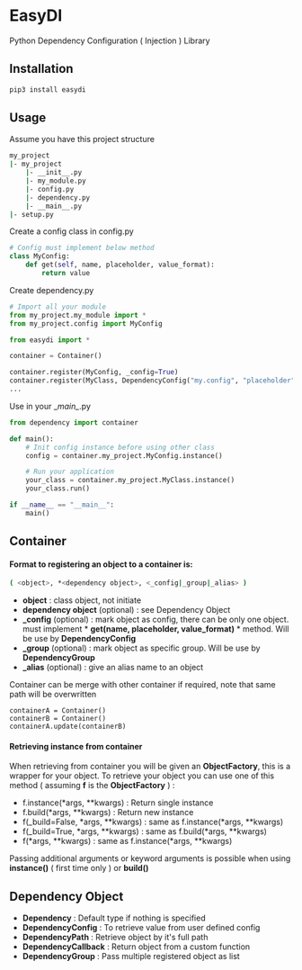 # EasyDI

Python Dependency Configuration ( Injection ) Library

## Installation

```bash
pip3 install easydi
```

## Usage
Assume you have this project structure
```bash
my_project
|- my_project
    |- __init__.py
    |- my_module.py
    |- config.py
    |- dependency.py
    |- __main__.py
|- setup.py
```

Create a config class in config.py
```python
# Config must implement below method
class MyConfig:
    def get(self, name, placeholder, value_format):
        return value
```

Create dependency.py
```python
# Import all your module
from my_project.my_module import *
from my_project.config import MyConfig

from easydi import *

container = Container()

container.register(MyConfig, _config=True)
container.register(MyClass, DependencyConfig("my.config", "placeholder"))
...
```

Use in your \__main\__.py
```python
from dependency import container

def main():
    # Init config instance before using other class
    config = container.my_project.MyConfig.instance()

    # Run your application
    your_class = container.my_project.MyClass.instance()
    your_class.run()

if __name__ == "__main__":
    main()
```

## Container

#### Format to registering an object to a container is:
```bash
( <object>, *<dependency object>, <_config|_group|_alias> )
```
- **object** : class object, not initiate
- **dependency object** (optional) : see Dependency Object
- **_config**  (optional) : mark object as config, there can be only one object. must implement * **get(name, placeholder, value_format)** * method. Will be use by **DependencyConfig**
- **_group** (optional) : mark object as specific group. Will be use by **DependencyGroup**
- **_alias** (optional) : give an alias name to an object

Container can be merge with other container if required, note that same path will be overwritten
```
containerA = Container()
containerB = Container()
containerA.update(containerB)
```

#### Retrieving instance from container

When retrieving from container you will be given an **ObjectFactory**, this is a wrapper for your object. To retrieve your object you can use one of this method ( assuming **f** is the **ObjectFactory** ) :
- f.instance(*args, **kwargs) : Return single instance
- f.build(*args, **kwargs) : Return new instance
- f(_build=False, *args, **kwargs) : same as f.instance(*args, **kwargs)
- f(_build=True, *args, **kwargs) : same as f.build(*args, **kwargs)
- f(*args, **kwargs) : same as f.instance(*args, **kwargs)

Passing additional arguments or keyword arguments is possible when using **instance()** ( first time only ) or **build()**

## Dependency Object

- **Dependency** : Default type if nothing is specified
- **DependencyConfig** : To retrieve value from user defined config
- **DependencyPath** : Retrieve object by it's full path
- **DependencyCallback** : Return object from a custom function
- **DependencyGroup** : Pass multiple registered object as list
